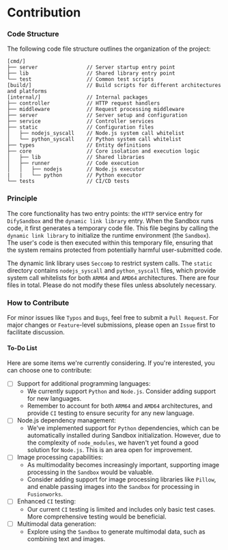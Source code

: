 # Contribution

### Code Structure
The following code file structure outlines the organization of the project:
```
[cmd/]
├── server                // Server startup entry point
├── lib                   // Shared library entry point
└── test                  // Common test scripts
[build/]                  // Build scripts for different architectures and platforms
[internal/]               // Internal packages
├── controller            // HTTP request handlers
├── middleware            // Request processing middleware
├── server                // Server setup and configuration
├── service               // Controller services
├── static                // Configuration files
│   ├── nodejs_syscall    // Node.js system call whitelist
│   └── python_syscall    // Python system call whitelist
├── types                 // Entity definitions
├── core                  // Core isolation and execution logic
│   ├── lib               // Shared libraries
│   ├── runner            // Code execution
│   │   ├── nodejs        // Node.js executor
|   |   └── python        // Python executor
└── tests                 // CI/CD tests
```

### Principle
The core functionality has two entry points: the `HTTP` service entry for `DifySandbox` and the `dynamic link library` entry. When the Sandbox runs code, it first generates a temporary code file. This file begins by calling the `dynamic link library` to initialize the runtime environment (the `Sandbox`). The user's code is then executed within this temporary file, ensuring that the system remains protected from potentially harmful user-submitted code.

The dynamic link library uses `Seccomp` to restrict system calls. The `static` directory contains `nodejs_syscall` and `python_syscall` files, which provide system call whitelists for both `ARM64` and `AMD64` architectures. There are four files in total. Please do not modify these files unless absolutely necessary.

### How to Contribute
For minor issues like `Typos` and `Bugs`, feel free to submit a `Pull Request`. For major changes or `Feature`-level submissions, please open an `Issue` first to facilitate discussion.

#### To-Do List
Here are some items we're currently considering. If you're interested, you can choose one to contribute:
- [ ] Support for additional programming languages:
    - We currently support `Python` and `Node.js`. Consider adding support for new languages.
    - Remember to account for both `ARM64` and `AMD64` architectures, and provide `CI` testing to ensure security for any new language.
- [ ] Node.js dependency management:
    - We've implemented support for `Python` dependencies, which can be automatically installed during Sandbox initialization. However, due to the complexity of `node_modules`, we haven't yet found a good solution for `Node.js`. This is an area open for improvement.
- [ ] Image processing capabilities:
    - As multimodality becomes increasingly important, supporting image processing in the `Sandbox` would be valuable.
    - Consider adding support for image processing libraries like `Pillow`, and enable passing images into the `Sandbox` for processing in `Fusionworks`.
- [ ] Enhanced `CI` testing:
    - Our current `CI` testing is limited and includes only basic test cases. More comprehensive testing would be beneficial.
- [ ] Multimodal data generation:
    - Explore using the `Sandbox` to generate multimodal data, such as combining text and images.